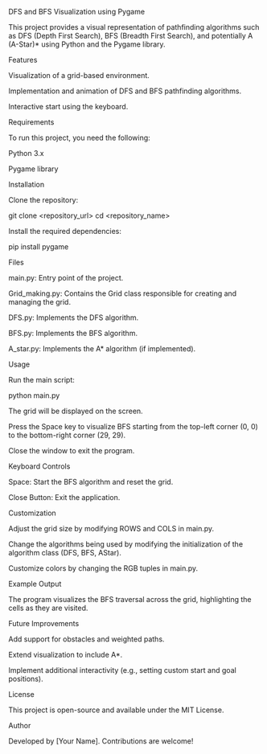 DFS and BFS Visualization using Pygame

This project provides a visual representation of pathfinding algorithms such as DFS (Depth First Search), BFS (Breadth First Search), and potentially A (A-Star)* using Python and the Pygame library.

Features

Visualization of a grid-based environment.

Implementation and animation of DFS and BFS pathfinding algorithms.

Interactive start using the keyboard.

Requirements

To run this project, you need the following:

Python 3.x

Pygame library

Installation

Clone the repository:

git clone <repository_url>
cd <repository_name>

Install the required dependencies:

pip install pygame

Files

main.py: Entry point of the project.

Grid_making.py: Contains the Grid class responsible for creating and managing the grid.

DFS.py: Implements the DFS algorithm.

BFS.py: Implements the BFS algorithm.

A_star.py: Implements the A* algorithm (if implemented).

Usage

Run the main script:

python main.py

The grid will be displayed on the screen.

Press the Space key to visualize BFS starting from the top-left corner (0, 0) to the bottom-right corner (29, 29).

Close the window to exit the program.

Keyboard Controls

Space: Start the BFS algorithm and reset the grid.

Close Button: Exit the application.

Customization

Adjust the grid size by modifying ROWS and COLS in main.py.

Change the algorithms being used by modifying the initialization of the algorithm class (DFS, BFS, AStar).

Customize colors by changing the RGB tuples in main.py.

Example Output

The program visualizes the BFS traversal across the grid, highlighting the cells as they are visited.

Future Improvements

Add support for obstacles and weighted paths.

Extend visualization to include A*.

Implement additional interactivity (e.g., setting custom start and goal positions).

License

This project is open-source and available under the MIT License.

Author

Developed by [Your Name]. Contributions are welcome!
